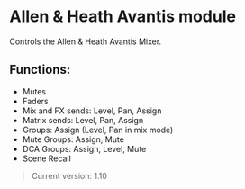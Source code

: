 # Allen & Heath Avantis module

Controls the Allen & Heath Avantis Mixer.

## Functions:
*	Mutes
*	Faders
*	Mix and FX sends: Level, Pan, Assign
*	Matrix sends: Level, Pan, Assign
*	Groups: Assign (Level, Pan in mix mode)
*	Mute Groups: Assign, Mute
*	DCA Groups: Assign, Level, Mute
*	Scene Recall

> Current version: 1.10
